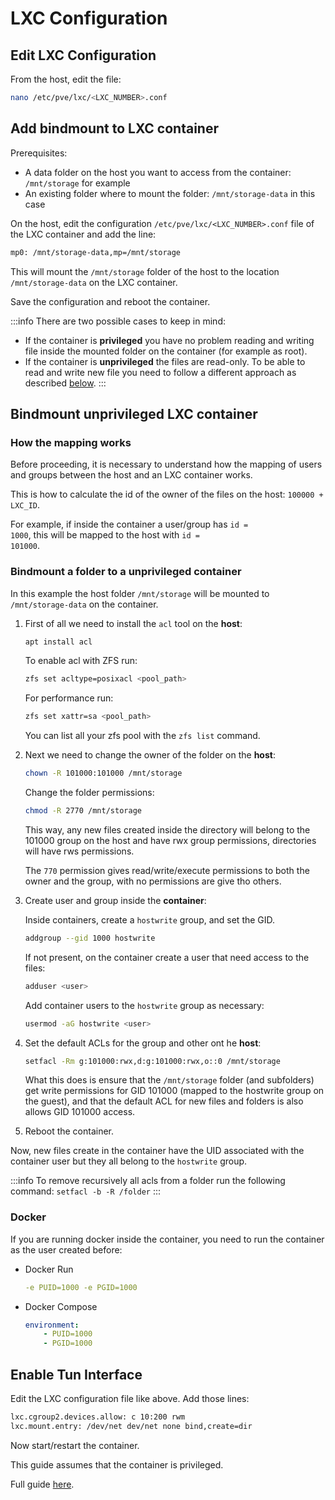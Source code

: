 # LXC Configuration

## Edit LXC Configuration
From the host, edit the file:
```bash
nano /etc/pve/lxc/<LXC_NUMBER>.conf
```

## Add bindmount to LXC container
Prerequisites:
- A data folder on the host you want to access from the container: <code>/mnt/storage</code> for example
- An existing folder where to mount the folder: <code>/mnt/storage-data</code> in this case

On the host, edit the configuration <code>/etc/pve/lxc/<LXC_NUMBER>.conf</code> file of the LXC container and add the line:
```txt
mp0: /mnt/storage-data,mp=/mnt/storage
```

This will mount the <code>/mnt/storage</code> folder of the host to the location <code>/mnt/storage-data</code> on the LXC container.

Save the configuration and reboot the container.

:::info
There are two possible cases to keep in mind:
- If the container is **privileged** you have no problem reading and writing file inside the mounted folder on the container (for example as root).
- If the container is **unprivileged** the files are read-only. To be able to read and write new file you need to follow a different approach as described [below](#bindmount-unprivileged-lxc-container).
:::

## Bindmount unprivileged LXC container

### How the mapping works
Before proceeding, it is necessary to understand how the mapping of users and groups between the host and an LXC container works.

This is how to calculate the id of the owner of the files on the host: <code>100000 + LXC_ID</code>.

For example, if inside the container a user/group has <code>id = 1000</code>, this will be mapped to the host with <code>id = 101000</code>.

### Bindmount a folder to a unprivileged container
In this example the host folder <code>/mnt/storage</code> will be mounted to <code>/mnt/storage-data</code> on the container.

1. First of all we need to install the <code>acl</code> tool on the **host**:

    ```bash
    apt install acl
    ``` 

    To enable acl with ZFS run:
    ```bash
    zfs set acltype=posixacl <pool_path>
    ``` 

    For performance run:
    ```bash
    zfs set xattr=sa <pool_path>
    ```

    You can list all your zfs pool with the <code>zfs list</code> command.

2. Next we need to change the owner of the folder on the **host**:

    ```bash
    chown -R 101000:101000 /mnt/storage
    ```

    Change the folder permissions:
    ```bash
    chmod -R 2770 /mnt/storage
    ```

    This way, any new files created inside the directory will belong to the 101000 group on the host and have rwx group permissions, directories will have rws permissions.

    The <code>770</code> permission gives read/write/execute permissions to both the owner and the group, with no permissions are give tho others.

3. Create user and group inside the **container**:

    Inside containers, create a <code>hostwrite</code> group, and set the GID.
    ```bash
    addgroup --gid 1000 hostwrite
    ```

    If not present, on the container create a user that need access to the files:
    ```bash
    adduser <user>
    ```

    Add container users to the <code>hostwrite</code> group as necessary:
    ```bash
    usermod -aG hostwrite <user>
    ```

4. Set the default ACLs for the group and other ont he **host**:

    ```bash
    setfacl -Rm g:101000:rwx,d:g:101000:rwx,o::0 /mnt/storage
    ```

    What this does is ensure that the <code>/mnt/storage</code> folder (and subfolders) get write permissions for GID 101000 (mapped to the hostwrite group on the guest), and that the default ACL for new files and folders is also allows GID 101000 access.

5. Reboot the container.

Now, new files create in the container have the UID associated with the container user but they all belong to the <code>hostwrite</code> group.

:::info
To remove recursively all acls from a folder run the following command: <code>setfacl -b -R /folder</code>
:::

### Docker
If you are running docker inside the container, you need to run the container as the user created before:

- Docker Run
    ```yml
    -e PUID=1000 -e PGID=1000
    ```
- Docker Compose
    ```yml
    environment:
        - PUID=1000
        - PGID=1000
    ```

## Enable Tun Interface
Edit the LXC configuration file like above.
Add those lines:
```txt
lxc.cgroup2.devices.allow: c 10:200 rwm
lxc.mount.entry: /dev/net dev/net none bind,create=dir
```
Now start/restart the container.

This guide assumes that the container is privileged.

Full guide <a href="https://pve.proxmox.com/wiki/OpenVPN_in_LXC" target="_blank" rel="noreferrer">here</a>.